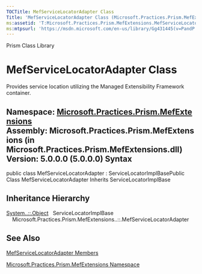 ```yaml
---
TOCTitle: MefServiceLocatorAdapter Class
Title: 'MefServiceLocatorAdapter Class (Microsoft.Practices.Prism.MefExtensions)'
ms:assetid: 'T:Microsoft.Practices.Prism.MefExtensions.MefServiceLocatorAdapter'
ms:mtpsurl: 'https://msdn.microsoft.com/en-us/library/Gg431445(v=PandP.50)'
---
```


Prism Class Library

MefServiceLocatorAdapter Class
==============================

Provides service location utilizing the Managed Extensibility Framework container.

**Namespace:** [Microsoft.Practices.Prism.MefExtensions](https://msdn.microsoft.com/n:microsoft.practices.prism.mefextensions)
**Assembly:** Microsoft.Practices.Prism.MefExtensions (in Microsoft.Practices.Prism.MefExtensions.dll) Version: 5.0.0.0 (5.0.0.0)
Syntax
------

<span id="syntaxToggle"></span>public class MefServiceLocatorAdapter : ServiceLocatorImplBasePublic Class MefServiceLocatorAdapter Inherits ServiceLocatorImplBase

Inheritance Hierarchy
---------------------

<span id="familyToggle"></span>[System..::.Object](http://msdn2.microsoft.com/en-us/library/e5kfa45b)
  ServiceLocatorImplBase
    Microsoft.Practices.Prism.MefExtensions..::.MefServiceLocatorAdapter

See Also
--------

<span id="seeAlsoToggle"></span>
[MefServiceLocatorAdapter Members](https://msdn.microsoft.com/allmembers.t:microsoft.practices.prism.mefextensions.mefservicelocatoradapter)

[Microsoft.Practices.Prism.MefExtensions Namespace](https://msdn.microsoft.com/n:microsoft.practices.prism.mefextensions)
